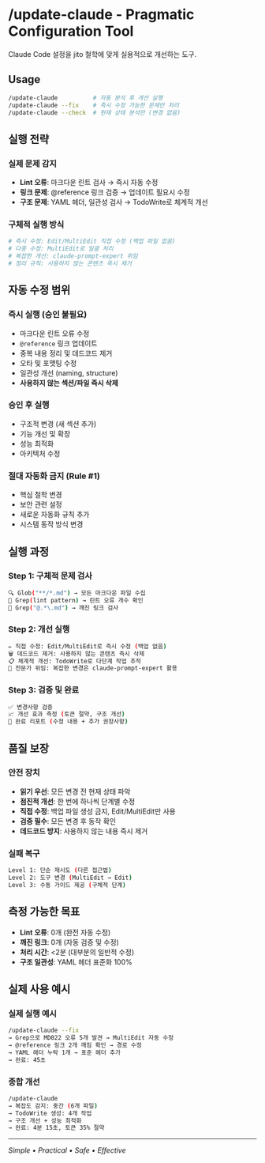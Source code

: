 # /update-claude - Pragmatic Configuration Tool

Claude Code 설정을 jito 철학에 맞게 실용적으로 개선하는 도구.

## Usage

```bash
/update-claude          # 자동 분석 후 개선 실행
/update-claude --fix    # 즉시 수정 가능한 문제만 처리
/update-claude --check  # 현재 상태 분석만 (변경 없음)
```

## 실행 전략

### 실제 문제 감지

- **Lint 오류**: 마크다운 린트 검사 → 즉시 자동 수정
- **링크 문제**: @reference 링크 검증 → 업데이트 필요시 수정
- **구조 문제**: YAML 헤더, 일관성 검사 → TodoWrite로 체계적 개선

### 구체적 실행 방식

```bash
# 즉시 수정: Edit/MultiEdit 직접 수정 (백업 파일 없음)
# 다중 수정: MultiEdit로 일괄 처리
# 복잡한 개선: claude-prompt-expert 위임
# 정리 규칙: 사용하지 않는 콘텐츠 즉시 제거
```

## 자동 수정 범위

### 즉시 실행 (승인 불필요)

- 마크다운 린트 오류 수정
- `@reference` 링크 업데이트  
- 중복 내용 정리 및 데드코드 제거
- 오타 및 포맷팅 수정
- 일관성 개선 (naming, structure)
- **사용하지 않는 섹션/파일 즉시 삭제**

### 승인 후 실행

- 구조적 변경 (새 섹션 추가)
- 기능 개선 및 확장
- 성능 최적화
- 아키텍처 수정

### 절대 자동화 금지 (Rule #1)

- 핵심 철학 변경
- 보안 관련 설정
- 새로운 자동화 규칙 추가
- 시스템 동작 방식 변경

## 실행 과정

### Step 1: 구체적 문제 검사

```bash
🔍 Glob("**/*.md") → 모든 마크다운 파일 수집
🔧 Grep(lint pattern) → 린트 오류 개수 확인
🔗 Grep("@.*\.md") → 깨진 링크 검사
```

### Step 2: 개선 실행

```bash
✏️ 직접 수정: Edit/MultiEdit로 즉시 수정 (백업 없음)
🗑️ 데드코드 제거: 사용하지 않는 콘텐츠 즉시 삭제
📋 체계적 개선: TodoWrite로 다단계 작업 추적
🤖 전문가 위임: 복잡한 변경은 claude-prompt-expert 활용
```

### Step 3: 검증 및 완료

```bash
✅ 변경사항 검증
📈 개선 효과 측정 (토큰 절약, 구조 개선)
📝 완료 리포트 (수정 내용 + 추가 권장사항)
```

## 품질 보장

### 안전 장치

- **읽기 우선**: 모든 변경 전 현재 상태 파악
- **점진적 개선**: 한 번에 하나씩 단계별 수정  
- **직접 수정**: 백업 파일 생성 금지, Edit/MultiEdit만 사용
- **검증 필수**: 모든 변경 후 동작 확인
- **데드코드 방지**: 사용하지 않는 내용 즉시 제거

### 실패 복구

```bash
Level 1: 단순 재시도 (다른 접근법)
Level 2: 도구 변경 (MultiEdit → Edit)
Level 3: 수동 가이드 제공 (구체적 단계)
```

## 측정 가능한 목표

- **Lint 오류**: 0개 (완전 자동 수정)
- **깨진 링크**: 0개 (자동 검증 및 수정)
- **처리 시간**: <2분 (대부분의 일반적 수정)
- **구조 일관성**: YAML 헤더 표준화 100%

## 실제 사용 예시

### 실제 실행 예시

```bash
/update-claude --fix
→ Grep으로 MD022 오류 5개 발견 → MultiEdit 자동 수정
→ @reference 링크 2개 깨짐 확인 → 경로 수정
→ YAML 헤더 누락 1개 → 표준 헤더 추가
→ 완료: 45초
```

### 종합 개선

```bash
/update-claude
→ 복잡도 감지: 중간 (6개 파일)
→ TodoWrite 생성: 4개 작업
→ 구조 개선 + 성능 최적화
→ 완료: 4분 15초, 토큰 35% 절약
```

---
*Simple • Practical • Safe • Effective*
